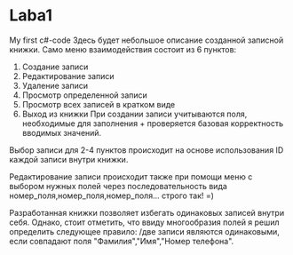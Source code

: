 # Laba1
My first c#-code
Здесь будет небольшое описание созданной записной книжки.
Само меню взаимодействия состоит из 6 пунктов:
1) Создание записи
2) Редактирование записи
3) Удаление записи
4) Просмотр определенной записи
5) Просмотр всех записей в кратком виде
6) Выход из книжки
При создании записи учитываются поля, необходимые для заполнения + проверяется базовая корректность вводимых значений.

Выбор записи для 2-4 пунктов происходит на основе использования ID каждой записи внутри книжки.

Редактирование записи происходит также при помощи меню с выбором нужных полей через последовательность вида номер_поля,номер_поля,номер_поля... строго так! =)

Разработанная книжки позволяет избегать одинаковых записей внутри себя. Однако, стоит отметить, что ввиду многообразия полей я решил определить следующее правило: /две записи являются одинаковыми, если совпадают поля "Фамилия","Имя","Номер телефона".

